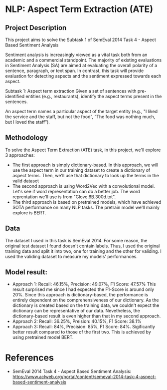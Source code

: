 # NLP: Aspect Term Extraction (ATE)

## Project Description
This project aims to solve the Subtask 1 of SemEval 2014 Task 4 - Aspect Based Sentiment Analysis

Sentiment analysis is increasingly viewed as a vital task both from an academic and a commercial standpoint. The majority of existing evaluations in Sentiment Analysis (SA) are aimed at evaluating the overall polarity of a sentence, paragraph, or text span. In contrast, this task will provide evaluation for detecting aspects and the sentiment expressed towards each aspect.

Subtask 1: Aspect term extraction
Given a set of sentences with pre-identified entities (e.g., restaurants), identify the aspect terms present in the sentences.

An aspect term names a particular aspect of the target entity (e.g., "I liked the service and the staff, but not the food”, “The food was nothing much, but I loved the staff”).

## Methodology 

To solve the Aspect Term Extraction (ATE) task, in this project, we'll explore 3 approaches:

- The first approach is simply dictionary-based. In this approach, we will use the aspect term in our training dataset to create a dictionary of aspect terms. Then, we'll use that dictionary to look up the terms in the valid dataset
- The second approach is using Word2Vec with a convolutional model. Let's see if word representation can do a better job. The word reprentation we'll use is from "Glove.6B.300d.txt".
- The third approach is based on pretrained models, which have achieved SOTA performance on many NLP tasks. The pretrain model we'll mainly explore is BERT.

## Data
The dataset I used in this task is SemEval 2014. For some reason, the original test dataset I found doesn't contain labels. Thus, I used the original training data and split it into two, one for training and the other for validing. I used the validing dataset to measure my models' performances.

## Model result:
- Approach 1: Recall: 46.15%,  Precision: 49.07%,  F1 Score: 47.57% 
This result surprised me since I had expected the F1-Score is around only 20%. Since this approach is dictionary-based, the performance is entirely dependent on the comprehensiveness of our dictionary. As the dictionary is created based on the training data, we couldn't expect the dictionary can be representative of our data. Nevetheless, the dictionary-based result is even higher than that in my second approach. 
- Approach 2: Recall: 36.25%,  Preision: 40.15%,  F1 Score: 38.1% 
- Approach 3: Recall: 84%,  Precision: 85%, F1 Score: 84%. Sigificantly better result compared to those of the first two. This is achieved by using pretrained model BERT. 


# References
- SemEval 2014 Task 4 - Aspect Based Sentiment Analysis: https://www.aclweb.org/portal/content/semeval-2014-task-4-aspect-based-sentiment-analysis
